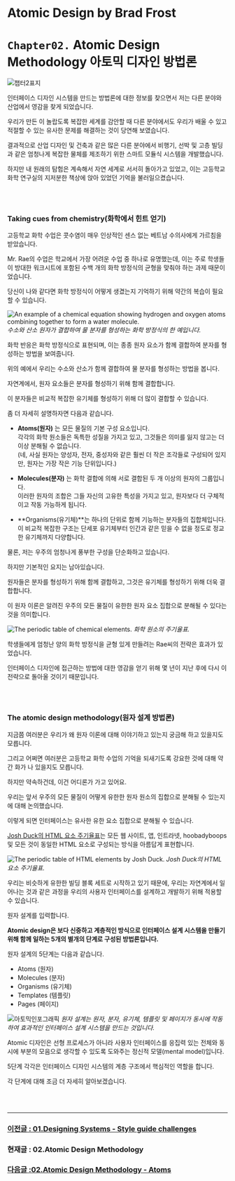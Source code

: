 # Atomic Design by Brad Frost

# `Chapter02.` Atomic Design Methodology 아토믹 디자인 방법론

![챕터2표지](/image/atomic/02-AtomicDesignMethodology-img01.png)

인터페이스 디자인 시스템을 만드는 방법론에 대한 정보를 찾으면서 저는 다른 분야와 산업에서 영감을 찾게 되었습니다.

우리가 만든 이 놀랍도록 복잡한 세계를 감안할 때 다른 분야에서도 우리가 배울 수 있고 적절할 수 있는 유사한 문제를 해결하는 것이 당연해 보였습니다.

결과적으로 산업 디자인 및 건축과 같은 많은 다른 분야에서 비행기, 선박 및 고층 빌딩과 같은 엄청나게 복잡한 물체를 제조하기 위한 스마트 모듈식 시스템을 개발했습니다.

하지만 내 원래의 탐험은 계속해서 자연 세계로 서서히 돌아가고 있었고, 이는 고등학교 화학 연구실의 지저분한 책상에 앉아 있었던 기억을 불러일으켰습니다.

<br/>
<br/>

### **Taking cues from chemistry(화학에서 힌트 얻기)**

고등학교 화학 수업은 콧수염이 매우 인상적인 센스 없는 베트남 수의사에게 가르침을 받았습니다.

Mr. Rae의 수업은 학교에서 가장 어려운 수업 중 하나로 유명했는데, 이는 주로 학생들이 방대한 워크시트에 포함된 수백 개의 화학 방정식의 균형을 맞춰야 하는 과제 때문이었습니다.

당신이 나와 같다면 화학 방정식이 어떻게 생겼는지 기억하기 위해 약간의 복습이 필요할 수 있습니다.

![An example of a chemical equation showing hydrogen and oxygen atoms combining together to form a water molecule.](/image/atomic/02-AtomicDesignMethodology-img02.png)
_수소와 산소 원자가 결합하여 물 분자를 형성하는 화학 방정식의 한 예입니다._

화학 반응은 화학 방정식으로 표현되며, 이는 종종 원자 요소가 함께 결합하여 분자를 형성하는 방법을 보여줍니다.

위의 예에서 우리는 수소와 산소가 함께 결합하여 물 분자를 형성하는 방법을 봅니다.

자연계에서, 원자 요소들은 분자를 형성하기 위해 함께 결합합니다.

이 분자들은 비교적 복잡한 유기체를 형성하기 위해 더 많이 결합할 수 있습니다.

좀 더 자세히 설명하자면 다음과 같습니다.

- **Atoms(원자)** 는 모든 물질의 기본 구성 요소입니다. <br/> 각각의 화학 원소들은 독특한 성질을 가지고 있고, 그것들은 의미를 잃지 않고는 더 이상 분해될 수 없습니다.<br/>(네, 사실 원자는 양성자, 전자, 중성자와 같은 훨씬 더 작은 조각들로 구성되어 있지만, 원자는 가장 작은 기능 단위입니다.)

- **Molecules(분자)** 는 화학 결합에 의해 서로 결합된 두 개 이상의 원자의 그룹입니다.<br/>이러한 원자의 조합은 그들 자신의 고유한 특성을 가지고 있고, 원자보다 더 구체적이고 작동 가능하게 됩니다.

- **Organisms(유기체)**는 하나의 단위로 함께 기능하는 분자들의 집합체입니다.<br/>이 비교적 복잡한 구조는 단세포 유기체부터 인간과 같은 믿을 수 없을 정도로 정교한 유기체까지 다양합니다.

물론, 저는 우주의 엄청나게 풍부한 구성을 단순화하고 있습니다.

하지만 기본적인 요지는 남아있습니다.

원자들은 분자를 형성하기 위해 함께 결합하고, 그것은 유기체를 형성하기 위해 더욱 결합합니다.

이 원자 이론은 알려진 우주의 모든 물질이 유한한 원자 요소 집합으로 분해될 수 있다는 것을 의미합니다.

![The periodic table of chemical elements.](/image/atomic/02-AtomicDesignMethodology-img03.png) _화학 원소의 주기율표._

학생들에게 엄청난 양의 화학 방정식을 균형 있게 만들려는 Rae씨의 전략은 효과가 있었습니다.

인터페이스 디자인에 접근하는 방법에 대한 영감을 얻기 위해 몇 년이 지난 후에 다시 이 전략으로 돌아올 것이기 때문입니다.

<br/>
<br/>

### **The atomic design methodology(원자 설계 방법론)**

지금쯤 여러분은 우리가 왜 원자 이론에 대해 이야기하고 있는지 궁금해 하고 있을지도 모릅니다.

그리고 어쩌면 여러분은 고등학교 화학 수업의 기억을 되새기도록 강요한 것에 대해 약간 화가 나 있을지도 모릅니다.

하지만 약속하건데, 이건 어디론가 가고 있어요.

우리는 앞서 우주의 모든 물질이 어떻게 유한한 원자 원소의 집합으로 분해될 수 있는지에 대해 논의했습니다.

이렇게 되면 인터페이스는 유사한 유한 요소 집합으로 분해될 수 있습니다.

[Josh Duck의 HTML 요소 주기율표](https://joshduck.com/periodic-table.html)는 모든 웹 사이트, 앱, 인트라넷, hoobadyboops 및 모든 것이 동일한 HTML 요소로 구성되는 방식을 아름답게 표현합니다.

![The periodic table of HTML elements by Josh Duck.](/image/atomic/02-AtomicDesignMethodology-img04.png) _Josh Duck의 HTML 요소 주기율표._

우리는 비슷하게 유한한 빌딩 블록 세트로 시작하고 있기 때문에, 우리는 자연계에서 일어나는 것과 같은 과정을 우리의 사용자 인터페이스를 설계하고 개발하기 위해 적용할 수 있습니다.

원자 설계를 입력합니다.

**Atomic design은 보다 신중하고 계층적인 방식으로 인터페이스 설계 시스템을 만들기 위해 함께 일하는 5개의 별개의 단계로 구성된 방법론입니다.**

원자 설계의 5단계는 다음과 같습니다.

- Atoms (원자)
- Molecules (분자)
- Organisms (유기체)
- Templates (템플릿)
- Pages (페이지)

![아토믹인포그래픽](/image/atomic/02-AtomicDesignMethodology-img05.png) _원자 설계는 원자, 분자, 유기체, 템플릿 및 페이지가 동시에 작동하여 효과적인 인터페이스 설계 시스템을 만드는 것입니다._

Atomic 디자인은 선형 프로세스가 아니라 사용자 인터페이스를 응집력 있는 전체와 동시에 부분의 모음으로 생각할 수 있도록 도와주는 정신적 모델(mental model)입니다.

5단계 각각은 인터페이스 디자인 시스템의 계층 구조에서 핵심적인 역할을 합니다.

각 단계에 대해 조금 더 자세히 알아보겠습니다.

  <br/>
  <br/>

---

### [이전글 : 01.Designing Systems - Style guide challenges](./01-DesigningSystems-07.md)

### 현재글 : 02.Atomic Design Methodology

### [다음글 :02.Atomic Design Methodology - Atoms](./02-AtomicDesignMethodology-02.md)
